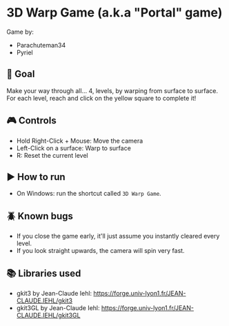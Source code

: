 # 3D Warp Game (a.k.a "Portal" game)
Game by:
- Parachuteman34
- Pyriel

## 🏁 Goal
Make your way through all... 4, levels, by warping from surface to surface.
For each level, reach and click on the yellow square to complete it!

## 🎮 Controls
- Hold Right-Click + Mouse: Move the camera
- Left-Click on a surface: Warp to surface
- R: Reset the current level

## ▶️ How to run
- On Windows: run the shortcut called `3D Warp Game`.

## 🪲 Known bugs
- If you close the game early, it'll just assume you instantly cleared every level.
- If you look straight upwards, the camera will spin very fast.

## 📚 Libraries used
- gkit3 by Jean-Claude Iehl: https://forge.univ-lyon1.fr/JEAN-CLAUDE.IEHL/gkit3
- gkit3GL by Jean-Claude Iehl: https://forge.univ-lyon1.fr/JEAN-CLAUDE.IEHL/gkit3GL

